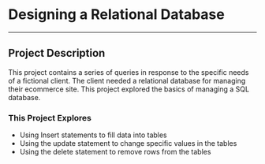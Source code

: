 # Designing a Relational Database
--------------

## Project Description
This project contains a series of queries in response to the specific needs of a fictional client. The client needed a relational database for managing their ecommerce site. This project explored the basics of managing a SQL database.

### This Project Explores
- Using Insert statements to fill data into tables
- Using the update statement to change specific values in the tables
- Using the delete statement to remove rows from the tables
